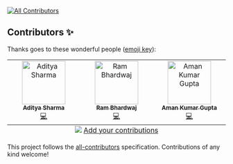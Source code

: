 
<!-- ALL-CONTRIBUTORS-BADGE:START - Do not remove or modify this section -->
[![All Contributors](https://img.shields.io/badge/all_contributors-3-orange.svg?style=flat-square)](#contributors-)
<!-- ALL-CONTRIBUTORS-BADGE:END -->
## Contributors ✨

Thanks goes to these wonderful people ([emoji key](https://allcontributors.org/docs/en/emoji-key)):

<!-- ALL-CONTRIBUTORS-LIST:START - Do not remove or modify this section -->
<!-- prettier-ignore-start -->
<!-- markdownlint-disable -->
<table>
  <tbody>
    <tr>
      <td align="center" valign="top" width="14.28%"><a href="https://adityasharma.live/"><img src="https://avatars.githubusercontent.com/u/102454760?v=4?s=100" width="100px;" alt="Aditya Sharma"/><br /><sub><b>Aditya Sharma</b></sub></a><br /><a href="https://github.com/UIgnite/UIgnite/commits?author=adityasharma-tech" title="Code">💻</a></td>
      <td align="center" valign="top" width="14.28%"><a href="https://github.com/rambhardwajj"><img src="https://avatars.githubusercontent.com/u/90954772?v=4?s=100" width="100px;" alt="Ram Bhardwaj"/><br /><sub><b>Ram Bhardwaj</b></sub></a><br /><a href="https://github.com/UIgnite/UIgnite/commits?author=rambhardwajj" title="Code">💻</a></td>
      <td align="center" valign="top" width="14.28%"><a href="https://github.com/akgbytes"><img src="https://avatars.githubusercontent.com/u/184942265?v=4?s=100" width="100px;" alt="Aman Kumar Gupta"/><br /><sub><b>Aman Kumar Gupta</b></sub></a><br /><a href="https://github.com/UIgnite/UIgnite/commits?author=akgbytes" title="Code">💻</a></td>
    </tr>
  </tbody>
  <tfoot>
    <tr>
      <td align="center" size="13px" colspan="7">
        <img src="https://raw.githubusercontent.com/all-contributors/all-contributors-cli/1b8533af435da9854653492b1327a23a4dbd0a10/assets/logo-small.svg">
          <a href="https://all-contributors.js.org/docs/en/bot/usage">Add your contributions</a>
        </img>
      </td>
    </tr>
  </tfoot>
</table>

<!-- markdownlint-restore -->
<!-- prettier-ignore-end -->

<!-- ALL-CONTRIBUTORS-LIST:END -->

This project follows the [all-contributors](https://github.com/all-contributors/all-contributors) specification. Contributions of any kind welcome!